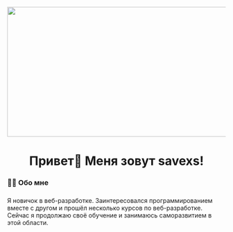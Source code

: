 <br clear="both">

<div align="center">
  <img height="300" width="600" src="https://secure.static.tumblr.com/0832a8c334e1d06b1951722afe23d7f5/r9jstpf/de8n5oc84/tumblr_static_tumblr_static_6knxycx58tss40c8oook8sos4_640.gif"  />
</div>

###

<h1 align="center">Привет👋 Меня зовут savexs!</h1>

###

###

<h3 align="left">👩‍💻  Обо мне</h3>

###
<p align="left">Я новичок в веб-разработке. Заинтересовался программированием вместе с другом и прошёл несколько курсов по веб-разработке. Сейчас я продолжаю своё обучение и занимаюсь саморазвитием в этой области.<br><br
###
